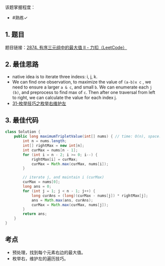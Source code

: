 
该题掌握程度：
- #熟练✓
## 1. 题目
题目链接：[2874. 有序三元组中的最大值 II - 力扣（LeetCode）](https://leetcode.cn/problems/maximum-value-of-an-ordered-triplet-ii/description/)

## 2. 最佳思路

- native idea is to iterate three indexs: i, j, k.
- We can find one observation, to maximize the value of `(a-b)x c` , we need to ensure a larger `a & c`, and small `b`. We can enumerate each `j (b)`, and preprocess to find max of `c`. Then after one traversal from left to right, we can calculate the value for each index j.
- [31-枚举技巧之枚举右维护左](../31-枚举技巧之枚举右维护左.md)
## 3. 最佳代码

```java
class Solution {
    public long maximumTripletValue(int[] nums) { // time: O(n), space: O(n)
        int n = nums.length;
        int[] rightMax = new int[n];
        int curMax = nums[n - 1];
        for (int i = n - 2; i >= 0; i--) {
            rightMax[i] = curMax;
            curMax = Math.max(curMax, nums[i]);
        }

        // iterate j, and maintain i (curMax)
        curMax = nums[0];
        long ans = 0;
        for (int j = 1; j < n - 1; j++) {
            long curAns = (long)(curMax - nums[j]) * rightMax[j];
            ans = Math.max(ans, curAns);
            curMax = Math.max(curMax, nums[j]);
        }
        return ans;
    }
}
```

## 考点

- 预处理，找到每个元素右边的最大值。
- 枚举右，维护左的遍历技巧。